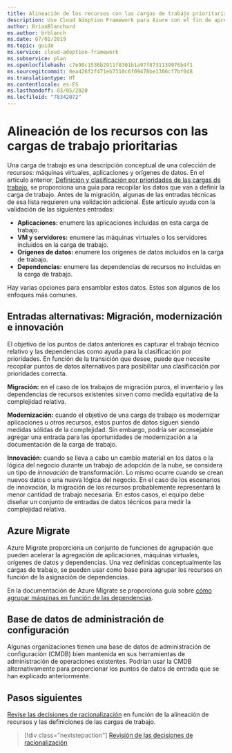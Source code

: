 ```yaml
---
title: Alineación de los recursos con las cargas de trabajo prioritarias
description: Use Cloud Adoption Framework para Azure con el fin de aprender a alinear los recursos con las cargas de trabajo prioritarias.
author: BrianBlanchard
ms.author: brblanch
ms.date: 07/01/2019
ms.topic: guide
ms.service: cloud-adoption-framework
ms.subservice: plan
ms.openlocfilehash: c7e90c1536b2911f8301b1a97f8731139976b4f1
ms.sourcegitcommit: 0ea426f2f471eb7310c6f09478be1306cf7bf0d8
ms.translationtype: HT
ms.contentlocale: es-ES
ms.lasthandoff: 03/05/2020
ms.locfileid: "78342072"
---
```

# <a name="align-assets-to-prioritized-workloads"></a>Alineación de los recursos con las cargas de trabajo prioritarias

Una carga de trabajo es una descripción conceptual de una colección de recursos: máquinas virtuales, aplicaciones y orígenes de datos. En el artículo anterior, [Definición y clasificación por prioridades de las cargas de trabajo](./workloads.md), se proporciona una guía para recopilar los datos que van a definir la carga de trabajo. Antes de la migración, algunas de las entradas técnicas de esa lista requieren una validación adicional. Este artículo ayuda con la validación de las siguientes entradas:

- **Aplicaciones:** enumere las aplicaciones incluidas en esta carga de trabajo.
- **VM y servidores:** enumere las máquinas virtuales o los servidores incluidos en la carga de trabajo.
- **Orígenes de datos:** enumere los orígenes de datos incluidos en la carga de trabajo.
- **Dependencias:** enumere las dependencias de recursos no incluidas en la carga de trabajo.

Hay varias opciones para ensamblar estos datos. Estos son algunos de los enfoques más comunes.

## <a name="alternative-inputs-migrate-modernize-innovate"></a>Entradas alternativas: Migración, modernización e innovación

El objetivo de los puntos de datos anteriores es capturar el trabajo técnico relativo y las dependencias como ayuda para la clasificación por prioridades. En función de la transición que desee, puede que necesite recopilar puntos de datos alternativos para posibilitar una clasificación por prioridades correcta.

**Migración:** en el caso de los trabajos de migración puros, el inventario y las dependencias de recursos existentes sirven como medida equitativa de la complejidad relativa.

**Modernización:** cuando el objetivo de una carga de trabajo es modernizar aplicaciones u otros recursos, estos puntos de datos siguen siendo medidas sólidas de la complejidad. Sin embargo, podría ser aconsejable agregar una entrada para las oportunidades de modernización a la documentación de la carga de trabajo.

**Innovación:** cuando se lleva a cabo un cambio material en los datos o la lógica del negocio durante un trabajo de adopción de la nube, se considera un tipo de *innovación* de transformación. Lo mismo ocurre cuando se crean nuevos datos o una nueva lógica del negocio. En el caso de los escenarios de innovación, la migración de los recursos probablemente representará la menor cantidad de trabajo necesaria. En estos casos, el equipo debe diseñar un conjunto de entradas de datos técnicos para medir la complejidad relativa.

## <a name="azure-migrate"></a>Azure Migrate

Azure Migrate proporciona un conjunto de funciones de agrupación que pueden acelerar la agregación de aplicaciones, máquinas virtuales, orígenes de datos y dependencias. Una vez definidas conceptualmente las cargas de trabajo, se pueden usar como base para agrupar los recursos en función de la asignación de dependencias.

En la documentación de Azure Migrate se proporciona guía sobre [cómo agrupar máquinas en función de las dependencias](https://docs.microsoft.com/azure/migrate/how-to-create-group-machine-dependencies).

## <a name="configuration-management-database"></a>Base de datos de administración de configuración

Algunas organizaciones tienen una base de datos de administración de configuración (CMDB) bien mantenida en sus herramientas de administración de operaciones existentes. Podrían usar la CMDB alternativamente para proporcionar los puntos de datos de entrada que se han explicado anteriormente.

## <a name="next-steps"></a>Pasos siguientes

[Revise las decisiones de racionalización](./review-rationalization.md) en función de la alineación de recursos y las definiciones de las cargas de trabajo.

> [!div class="nextstepaction"]
> [Revisión de las decisiones de racionalización](./review-rationalization.md)

